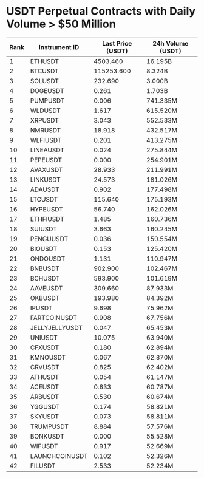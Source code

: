 # USDT Perpetual Contracts with Daily Volume > $50 Million

| Rank | Instrument ID | Last Price (USDT) | 24h Volume (USDT) |
|------|---------------|-------------------|-------------------|
| 1 | ETHUSDT | 4503.460 | 16.195B |
| 2 | BTCUSDT | 115253.600 | 8.324B |
| 3 | SOLUSDT | 232.690 | 3.000B |
| 4 | DOGEUSDT | 0.261 | 1.703B |
| 5 | PUMPUSDT | 0.006 | 741.335M |
| 6 | WLDUSDT | 1.617 | 615.520M |
| 7 | XRPUSDT | 3.043 | 552.533M |
| 8 | NMRUSDT | 18.918 | 432.517M |
| 9 | WLFIUSDT | 0.201 | 413.275M |
| 10 | LINEAUSDT | 0.024 | 275.844M |
| 11 | PEPEUSDT | 0.000 | 254.901M |
| 12 | AVAXUSDT | 28.933 | 211.991M |
| 13 | LINKUSDT | 24.573 | 181.026M |
| 14 | ADAUSDT | 0.902 | 177.498M |
| 15 | LTCUSDT | 115.640 | 175.193M |
| 16 | HYPEUSDT | 56.740 | 162.026M |
| 17 | ETHFIUSDT | 1.485 | 160.736M |
| 18 | SUIUSDT | 3.663 | 160.245M |
| 19 | PENGUUSDT | 0.036 | 150.554M |
| 20 | BIOUSDT | 0.153 | 125.420M |
| 21 | ONDOUSDT | 1.131 | 110.947M |
| 22 | BNBUSDT | 902.900 | 102.467M |
| 23 | BCHUSDT | 593.900 | 101.619M |
| 24 | AAVEUSDT | 309.660 | 87.933M |
| 25 | OKBUSDT | 193.980 | 84.392M |
| 26 | IPUSDT | 9.698 | 75.962M |
| 27 | FARTCOINUSDT | 0.908 | 67.756M |
| 28 | JELLYJELLYUSDT | 0.047 | 65.453M |
| 29 | UNIUSDT | 10.075 | 63.940M |
| 30 | CFXUSDT | 0.180 | 62.894M |
| 31 | KMNOUSDT | 0.067 | 62.870M |
| 32 | CRVUSDT | 0.825 | 62.402M |
| 33 | ATHUSDT | 0.054 | 61.147M |
| 34 | ACEUSDT | 0.633 | 60.787M |
| 35 | ARBUSDT | 0.530 | 60.674M |
| 36 | YGGUSDT | 0.174 | 58.821M |
| 37 | SKYUSDT | 0.073 | 58.811M |
| 38 | TRUMPUSDT | 8.884 | 57.576M |
| 39 | BONKUSDT | 0.000 | 55.528M |
| 40 | WIFUSDT | 0.917 | 52.669M |
| 41 | LAUNCHCOINUSDT | 0.102 | 52.326M |
| 42 | FILUSDT | 2.533 | 52.234M |

